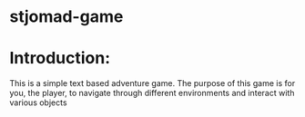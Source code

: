 # stjomad-game
# Introduction: 
This is a simple text based adventure game. The purpose of this game is for you, the player, to navigate through different environments and interact with various objects
